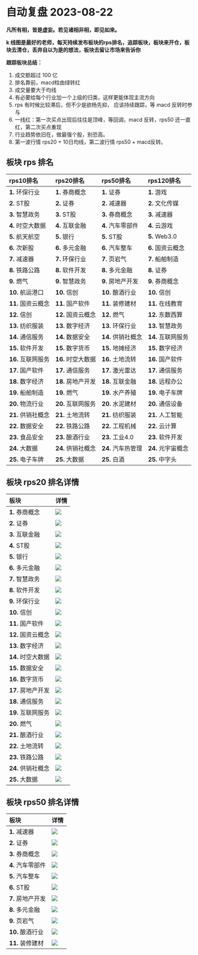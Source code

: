 # 自动复盘 2023-08-22

**凡所有相，皆是虚妄。若见诸相非相，即见如来。**

**k 线图是最好的老师，每天持续发布板块的rps排名，追踪板块，板块来开仓，板块去清仓，丢弃自以为是的想法，板块去留让市场来告诉你**
        
**跟踪板块总结：**
1. 成交额超过 100 亿
2. 排名靠前，macd柱由绿转红
3. 成交量要大于均线
4. 有必要给每个行业加一个上级的归类，这样更能体现主流方向
5. rps 有时候比较滞后，但不少是欲杨先抑， 应该持续跟踪，等 macd 反转时参与
6. 一线红：第一次买点出现后往往是顶峰，等回调，macd 反转，rps50 还一直红，第二次买点重现
7. 行业趋势依旧在，做最强个股，别恐高。
8. 第一波行情 rps20 + 10日均线，第二波行情 rps50 + macd反转。
        
## 板块 rps 排名
| rps10排名          | rps20排名          | rps50排名          | rps120排名         |
|:-------------------|:-------------------|:-------------------|:-------------------|
| **1.** 环保行业    | **1.** 券商概念    | **1.** 证券        | **1.** 游戏        |
| **2.** ST股        | **2.** 证券        | **2.** 减速器      | **2.** 文化传媒    |
| **3.** 智慧政务    | **3.** ST股        | **3.** 券商概念    | **3.** 减速器      |
| **4.** 时空大数据  | **4.** 互联金融    | **4.** 汽车零部件  | **4.** 云游戏      |
| **5.** 航天航空    | **5.** 银行        | **5.** ST股        | **5.** Web3.0      |
| **6.** 次新股      | **6.** 多元金融    | **6.** 汽车整车    | **6.** 国资云概念  |
| **7.** 减速器      | **7.** 环保行业    | **7.** 页岩气      | **7.** 船舶制造    |
| **8.** 铁路公路    | **8.** 软件开发    | **8.** 多元金融    | **8.** 证券        |
| **9.** 燃气        | **9.** 智慧政务    | **9.** 房地产开发  | **9.** 券商概念    |
| **10.** 航运港口   | **10.** 信创       | **10.** 酿酒行业   | **10.** 信创       |
| **11.** 国资云概念 | **11.** 国产软件   | **11.** 装修建材   | **11.** 在线教育   |
| **12.** 信创       | **12.** 国资云概念 | **12.** 燃气       | **12.** 东数西算   |
| **13.** 纺织服装   | **13.** 数字经济   | **13.** 环保行业   | **13.** 智慧政务   |
| **14.** 通信服务   | **14.** 数据安全   | **14.** 供销社概念 | **14.** 互联网服务 |
| **15.** 软件开发   | **15.** 数字货币   | **15.** 地摊经济   | **15.** 数字经济   |
| **16.** 互联网服务 | **16.** 时空大数据 | **16.** 土地流转   | **16.** 国产软件   |
| **17.** 国产软件   | **17.** 通信服务   | **17.** 激光雷达   | **17.** 通信服务   |
| **18.** 数字经济   | **18.** 房地产开发 | **18.** 互联金融   | **18.** 远程办公   |
| **19.** 船舶制造   | **19.** 燃气       | **19.** 水产养殖   | **19.** 电子车牌   |
| **20.** 物流行业   | **20.** 互联网服务 | **20.** 水泥建材   | **20.** 通信设备   |
| **21.** 供销社概念 | **21.** 土地流转   | **21.** 纺织服装   | **21.** 人工智能   |
| **22.** 数据安全   | **22.** 铁路公路   | **22.** 工程机械   | **22.** 云计算     |
| **23.** 食品安全   | **23.** 酿酒行业   | **23.** 工业4.0    | **23.** 软件开发   |
| **24.** 大数据     | **24.** 供销社概念 | **24.** 汽车热管理 | **24.** 元宇宙概念 |
| **25.** 电子车牌   | **25.** 大数据     | **25.** 白酒       | **25.** 中字头     |
## 板块 rps20 排名详情
| 板块               | 详情                                                                                                |
|:-------------------|:----------------------------------------------------------------------------------------------------|
| **1.** 券商概念    | ![](https://sykent-blog-image.oss-cn-beijing.aliyuncs.com/quant/image/2023/8/1692691532421-tmp.jpg) |
| **2.** 证券        | ![](https://sykent-blog-image.oss-cn-beijing.aliyuncs.com/quant/image/2023/8/1692691533777-tmp.jpg) |
| **3.** 互联金融    | ![](https://sykent-blog-image.oss-cn-beijing.aliyuncs.com/quant/image/2023/8/1692691534831-tmp.jpg) |
| **4.** ST股        | ![](https://sykent-blog-image.oss-cn-beijing.aliyuncs.com/quant/image/2023/8/1692691535844-tmp.jpg) |
| **5.** 银行        | ![](https://sykent-blog-image.oss-cn-beijing.aliyuncs.com/quant/image/2023/8/1692691536770-tmp.jpg) |
| **6.** 多元金融    | ![](https://sykent-blog-image.oss-cn-beijing.aliyuncs.com/quant/image/2023/8/1692691537678-tmp.jpg) |
| **7.** 智慧政务    | ![](https://sykent-blog-image.oss-cn-beijing.aliyuncs.com/quant/image/2023/8/1692691538608-tmp.jpg) |
| **8.** 软件开发    | ![](https://sykent-blog-image.oss-cn-beijing.aliyuncs.com/quant/image/2023/8/1692691539532-tmp.jpg) |
| **9.** 环保行业    | ![](https://sykent-blog-image.oss-cn-beijing.aliyuncs.com/quant/image/2023/8/1692691540528-tmp.jpg) |
| **10.** 信创       | ![](https://sykent-blog-image.oss-cn-beijing.aliyuncs.com/quant/image/2023/8/1692691541460-tmp.jpg) |
| **11.** 国产软件   | ![](https://sykent-blog-image.oss-cn-beijing.aliyuncs.com/quant/image/2023/8/1692691542563-tmp.jpg) |
| **12.** 国资云概念 | ![](https://sykent-blog-image.oss-cn-beijing.aliyuncs.com/quant/image/2023/8/1692691543512-tmp.jpg) |
| **13.** 数字经济   | ![](https://sykent-blog-image.oss-cn-beijing.aliyuncs.com/quant/image/2023/8/1692691544428-tmp.jpg) |
| **14.** 时空大数据 | ![](https://sykent-blog-image.oss-cn-beijing.aliyuncs.com/quant/image/2023/8/1692691545211-tmp.jpg) |
| **15.** 数据安全   | ![](https://sykent-blog-image.oss-cn-beijing.aliyuncs.com/quant/image/2023/8/1692691546114-tmp.jpg) |
| **16.** 数字货币   | ![](https://sykent-blog-image.oss-cn-beijing.aliyuncs.com/quant/image/2023/8/1692691547052-tmp.jpg) |
| **17.** 房地产开发 | ![](https://sykent-blog-image.oss-cn-beijing.aliyuncs.com/quant/image/2023/8/1692691547977-tmp.jpg) |
| **18.** 通信服务   | ![](https://sykent-blog-image.oss-cn-beijing.aliyuncs.com/quant/image/2023/8/1692691548965-tmp.jpg) |
| **19.** 互联网服务 | ![](https://sykent-blog-image.oss-cn-beijing.aliyuncs.com/quant/image/2023/8/1692691549871-tmp.jpg) |
| **20.** 燃气       | ![](https://sykent-blog-image.oss-cn-beijing.aliyuncs.com/quant/image/2023/8/1692691550820-tmp.jpg) |
| **21.** 酿酒行业   | ![](https://sykent-blog-image.oss-cn-beijing.aliyuncs.com/quant/image/2023/8/1692691551738-tmp.jpg) |
| **22.** 土地流转   | ![](https://sykent-blog-image.oss-cn-beijing.aliyuncs.com/quant/image/2023/8/1692691552752-tmp.jpg) |
| **23.** 铁路公路   | ![](https://sykent-blog-image.oss-cn-beijing.aliyuncs.com/quant/image/2023/8/1692691553689-tmp.jpg) |
| **24.** 供销社概念 | ![](https://sykent-blog-image.oss-cn-beijing.aliyuncs.com/quant/image/2023/8/1692691554587-tmp.jpg) |
| **25.** 大数据     | ![](https://sykent-blog-image.oss-cn-beijing.aliyuncs.com/quant/image/2023/8/1692691555487-tmp.jpg) |
## 板块 rps50 排名详情
| 板块              | 详情                                                                                                |
|:------------------|:----------------------------------------------------------------------------------------------------|
| **1.** 减速器     | ![](https://sykent-blog-image.oss-cn-beijing.aliyuncs.com/quant/image/2023/8/1692691556531-tmp.jpg) |
| **2.** 证券       | ![](https://sykent-blog-image.oss-cn-beijing.aliyuncs.com/quant/image/2023/8/1692691557431-tmp.jpg) |
| **3.** 券商概念   | ![](https://sykent-blog-image.oss-cn-beijing.aliyuncs.com/quant/image/2023/8/1692691558348-tmp.jpg) |
| **4.** 汽车零部件 | ![](https://sykent-blog-image.oss-cn-beijing.aliyuncs.com/quant/image/2023/8/1692691559346-tmp.jpg) |
| **5.** 汽车整车   | ![](https://sykent-blog-image.oss-cn-beijing.aliyuncs.com/quant/image/2023/8/1692691560306-tmp.jpg) |
| **6.** ST股       | ![](https://sykent-blog-image.oss-cn-beijing.aliyuncs.com/quant/image/2023/8/1692691561193-tmp.jpg) |
| **7.** 房地产开发 | ![](https://sykent-blog-image.oss-cn-beijing.aliyuncs.com/quant/image/2023/8/1692691562076-tmp.jpg) |
| **8.** 多元金融   | ![](https://sykent-blog-image.oss-cn-beijing.aliyuncs.com/quant/image/2023/8/1692691562975-tmp.jpg) |
| **9.** 页岩气     | ![](https://sykent-blog-image.oss-cn-beijing.aliyuncs.com/quant/image/2023/8/1692691563895-tmp.jpg) |
| **10.** 酿酒行业  | ![](https://sykent-blog-image.oss-cn-beijing.aliyuncs.com/quant/image/2023/8/1692691564868-tmp.jpg) |
| **11.** 装修建材  | ![](https://sykent-blog-image.oss-cn-beijing.aliyuncs.com/quant/image/2023/8/1692691565863-tmp.jpg) |